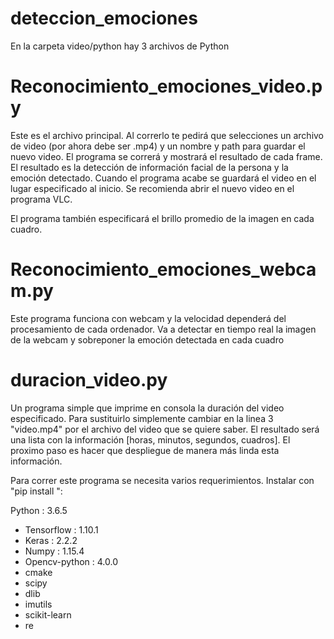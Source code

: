 # deteccion_emociones

En la carpeta video/python hay 3 archivos de Python

# Reconocimiento_emociones_video.py

Este es el archivo principal. Al correrlo te pedirá que selecciones un archivo de video (por ahora debe ser .mp4) y un nombre y path para guardar el nuevo video. 
El programa se correrá y mostrará el resultado de cada frame. El resultado es la detección de información facial de la persona y la emoción detectado.
Cuando el programa acabe se guardará el video en el lugar especificado al inicio. Se recomienda abrir el nuevo video en el programa VLC.

El programa también especificará el brillo promedio de la imagen en cada cuadro.


# Reconocimiento_emociones_webcam.py

Este programa funciona con webcam y la velocidad dependerá del procesamiento de cada ordenador. Va a detectar en tiempo real la imagen de la webcam y sobreponer la emoción detectada en cada cuadro

# duracion_video.py 

Un programa simple que imprime en consola la duración del video especificado. Para sustituirlo simplemente cambiar en la linea 3 "video.mp4" por el archivo del video que se quiere saber. El resultado será una lista con la información [horas, minutos, segundos, cuadros]. El proximo paso es hacer que despliegue de manera más linda esta información.



Para correr este programa se necesita varios requerimientos. Instalar con "pip install <requerimiento>":

Python : 3.6.5
- Tensorflow : 1.10.1
- Keras : 2.2.2
- Numpy : 1.15.4
- Opencv-python : 4.0.0
- cmake
- scipy
- dlib
- imutils
- scikit-learn
- re
